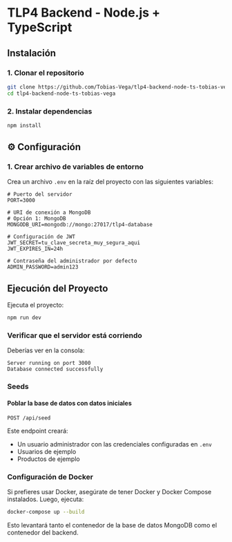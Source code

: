 # TLP4 Backend - Node.js + TypeScript

## Instalación

### 1. Clonar el repositorio

```bash
git clone https://github.com/Tobias-Vega/tlp4-backend-node-ts-tobias-vega.git
cd tlp4-backend-node-ts-tobias-vega
```

### 2. Instalar dependencias

```bash
npm install
```

## ⚙️ Configuración

### 1. Crear archivo de variables de entorno

Crea un archivo `.env` en la raíz del proyecto con las siguientes variables:

```env
# Puerto del servidor
PORT=3000

# URI de conexión a MongoDB
# Opción 1: MongoDB
MONGODB_URI=mongodb://mongo:27017/tlp4-database

# Configuración de JWT
JWT_SECRET=tu_clave_secreta_muy_segura_aqui
JWT_EXPIRES_IN=24h

# Contraseña del administrador por defecto
ADMIN_PASSWORD=admin123
```

## Ejecución del Proyecto

Ejecuta el proyecto:
```bash
npm run dev
```

### Verificar que el servidor está corriendo

Deberías ver en la consola:

```
Server running on port 3000
Database connected successfully
```

### Seeds

#### Poblar la base de datos con datos iniciales
```http
POST /api/seed
```

Este endpoint creará:
- Un usuario administrador con las credenciales configuradas en `.env`
- Usuarios de ejemplo
- Productos de ejemplo

### Configuración de Docker

Si prefieres usar Docker, asegúrate de tener Docker y Docker Compose instalados. Luego, ejecuta:

```bash
docker-compose up --build
```
Esto levantará tanto el contenedor de la base de datos MongoDB como el contenedor del backend.
